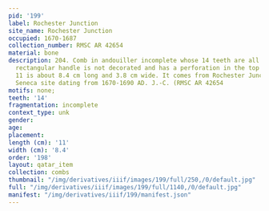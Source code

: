 ```yaml
---
pid: '199'
label: Rochester Junction
site_name: Rochester Junction
occupied: 1670-1687
collection_number: RMSC AR 42654
material: bone
description: 204. Comb in andouiller incomplete whose 14 teeth are all broken. The
  rectangular handle is not decorated and has a perforation in the top center (broken).
  11 is about 8.4 cm long and 3.8 cm wide. It comes from Rochester Junction (NY) a
  Seneca site dating from 1670-1690 AD. J.-C. (RMSC AR 42654
motifs: none;
teeth: '14'
fragmentation: incomplete
context_type: unk
gender:
age:
placement:
length (cm): '11'
width (cm): '8.4'
order: '198'
layout: qatar_item
collection: combs
thumbnail: "/img/derivatives/iiif/images/199/full/250,/0/default.jpg"
full: "/img/derivatives/iiif/images/199/full/1140,/0/default.jpg"
manifest: "/img/derivatives/iiif/199/manifest.json"
---
```


